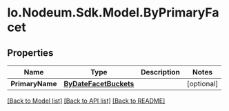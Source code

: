 # Io.Nodeum.Sdk.Model.ByPrimaryFacet
## Properties

Name | Type | Description | Notes
------------ | ------------- | ------------- | -------------
**PrimaryName** | [**ByDateFacetBuckets**](ByDateFacetBuckets.md) |  | [optional] 

[[Back to Model list]](../README.md#documentation-for-models) [[Back to API list]](../README.md#documentation-for-api-endpoints) [[Back to README]](../README.md)

